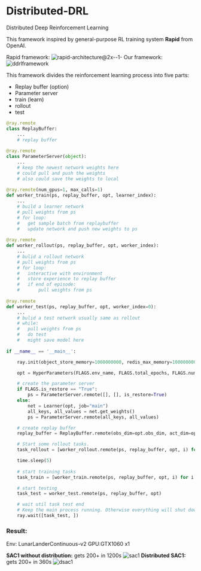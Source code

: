 # Distributed-DRL
Distributed Deep Reinforcement Learning

This framework inspired by general-purpose RL training system **Rapid** from OpenAI.

Rapid framework:
![rapid-architecture@2x--1-](https://openai.com/content/images/2018/06/rapid-architecture@2x--1-.png)
Our framework:
![ddrlframework](https://s3.us-west-2.amazonaws.com/secure.notion-static.com/0ff8d04c-31f0-425b-9021-b6138eadf94e/ddrlframework.jpg?X-Amz-Algorithm=AWS4-HMAC-SHA256&X-Amz-Credential=ASIAT73L2G45PD42SGBQ%2F20190816%2Fus-west-2%2Fs3%2Faws4_request&X-Amz-Date=20190816T030254Z&X-Amz-Expires=86400&X-Amz-Security-Token=AgoJb3JpZ2luX2VjEJ%2F%2F%2F%2F%2F%2F%2F%2F%2F%2F%2FwEaCXVzLXdlc3QtMiJHMEUCIQCHdPeTguietEd0nSr0IgHg3%2BMFM6Cl3Vl3vSZbDPi2NAIgGPR1cBpvra3i2Wh%2Fu3p1WfnImd9L8iVKNKpc%2FCtVbnwq2gMIOBAAGgwyNzQ1NjcxNDkzNzAiDGdOfjM1n5OaULGvlCq3A9u75110vF7YZTLzY3JAubrhtRytVzjYczUeqxcJx1UFdKdS2s%2FBsla8e%2F%2Fp1OnE%2BZ%2Fa2QbPcU6SRHOPW6lGZPOl%2FcF2Co4dD4TImxEEugoZRQgCCpIgf5ZHIoi%2FKLHejxRRAYOdkuFo7DczJh4yw8i%2Bj7UNlpvIwU94CdXialalg9iYCWEhOuEnQutOdqBEhCfOlLbVxlzEj8%2FH1PITvNpn8YPryo3j6q1OOwNRvbZT8Fz%2BzsHJpcX1zwDWsVNLIQuC%2BXEvbEBd1YakkxB%2Bsquak6DdaiEWRINDmF%2FOpxGjER6Q3q3Wf2hwxE5yO9JqAY1DR4JuXT9R9AA07U0uGgk5qLQzPVCSASzKTKl05JzCyAv5o6kjf4XAW9RCwLraLuvGpvs0dwTKGodHse2u0msomWibN7O5ioeFs%2F2KYhliRJ3UNUb3gY85xzrGB%2FJjPWLhNL1xwYm5KQAVsMnmb69BOCbhj%2FPmwoH2LY%2B8pmv0C2GKawtCslkOdQcWJ5rPPcm4G%2FgBc%2BqY6wK%2B0QE2cpEwjcC77Ba7iol%2FRtDi7DKTei%2Bv0EE11zRItkU5mF9jas5ouNO6MtQw4M3X6gU6tAHLhWzCaqhTUntwkbWvOmrywVjOiYAN1L1dPn3xdYa9h4UGrEMvwBA00lZXD06lr60H3JOlt%2B%2FNCGY3JMLY%2BCWSVk26TjKH2SbFWP%2BGD7MUwo7ogsfgCqyN1h3jJfRVMBAO4T643c2W8sRd83JaAOITsYXSX9mQ1Lpq20v8Kd%2F63W%2FF4mtjfwLcANh8kKHjLHGg2rD%2F7FDufP2l5z11bsSs0Y1ZaT5q%2BxCZlSPwHJ%2FBfiTijuQ%3D&X-Amz-Signature=ac1d864798a6bebf1a6273421c3363fdecb7bd4ce057005356e0b87050dbd7fd&X-Amz-SignedHeaders=host&response-content-disposition=filename%20%3D%22ddrlframework.jpg%22)

This framework divides the reinforcement learning process into five parts:

- Replay buffer (option)
- Parameter server
- train (learn)
- rollout
- test

```python
@ray.remote
class ReplayBuffer:
	...
    # replay buffer
    
@ray.remote
class ParameterServer(object):
	...
    # keep the newest network weights here
    # could pull and push the weights
    # also could save the weights to local
    
@ray.remote(num_gpus=1, max_calls=1)
def worker_train(ps, replay_buffer, opt, learner_index):
    ...
    # build a learner network
    # pull weights from ps
  	# for loop:
    #	get sample batch from replaybuffer
    #	update network and push new weights to ps
    
@ray.remote
def worker_rollout(ps, replay_buffer, opt, worker_index):
    ...
    # bulid a rollout network
    # pull weights from ps
    # for loop:
    #	interactive with environment
    #	store experience to replay buffer
    #	if end of episode:
    #		pull weights from ps
    
@ray.remote
def worker_test(ps, replay_buffer, opt, worker_index=0):
    ...
    # bulid a test network usually same as rollout
    # while:
    #	pull weights from ps
    #	do test
    #	might save model here
    
if __name__ == '__main__':

    ray.init(object_store_memory=1000000000, redis_max_memory=1000000000)

    opt = HyperParameters(FLAGS.env_name, FLAGS.total_epochs, FLAGS.num_workers)

    # create the parameter server
    if FLAGS.is_restore == "True":
        ps = ParameterServer.remote([], [], is_restore=True)
    else:
        net = Learner(opt, job="main")
        all_keys, all_values = net.get_weights()
        ps = ParameterServer.remote(all_keys, all_values)

    # create replay buffer
    replay_buffer = ReplayBuffer.remote(obs_dim=opt.obs_dim, act_dim=opt.act_dim, size=opt.replay_size)

    # Start some rollout tasks.
    task_rollout = [worker_rollout.remote(ps, replay_buffer, opt, i) for i in range(FLAGS.num_workers)]

    time.sleep(5)
	
	# start training tasks
    task_train = [worker_train.remote(ps, replay_buffer, opt, i) for i in range(FLAGS.num_learners)]

    # start testing
    task_test = worker_test.remote(ps, replay_buffer, opt)

    # wait util task test end
    # Keep the main process running. Otherwise everything will shut down when main process finished.
    ray.wait([task_test, ])
```



### Result:

Env: LunarLanderContinuous-v2
GPU:GTX1060 x1

**SAC1 without distribution:** gets 200+ in 1200s
![sac1](https://s3.us-west-2.amazonaws.com/secure.notion-static.com/db6519ba-b95e-447b-93a7-a34f6142c744/sac1.png?X-Amz-Algorithm=AWS4-HMAC-SHA256&X-Amz-Credential=ASIAT73L2G45IU3V2MDH%2F20190814%2Fus-west-2%2Fs3%2Faws4_request&X-Amz-Date=20190814T123307Z&X-Amz-Expires=86400&X-Amz-Security-Token=AgoJb3JpZ2luX2VjEHgaCXVzLXdlc3QtMiJIMEYCIQCt1bPUIwSRH5YCCk0Zvfl6RWWT2FzL2OSUuQo9BbWjRQIhAKgXLNA9aJVESoC57CI1S%2BF0RKFqskl%2FIa4e1GYo044wKtoDCBAQABoMMjc0NTY3MTQ5MzcwIgxdXRPsEPCBphBdizcqtwPzeyc3VsMZsVoxgZP7mwrxESv5IXLp2hw4ycAjrwmSDquT3Dn1za%2FqRwNIIF8%2BQ1JFWbpvIEFVzpX2kCkWJltUNX0hjc4wtlna70f7Nf%2BreQV3qnylHApLuO88zyFAFrvKJdEzoxytkw1XfWzY0eSd1vevx5qPMKLMKmim9GlwNzgMoTkCTPoXSM%2BfZBaRwwimPQu2ObweUt5k6NasdUJSuPCKcdg7ptQnCdFj%2FFXoZZMotuknxcBsf59GBtl3QqcWXHnTljtiAZs5vm84GKjoM92CUs57SfruwmyZoAksWgxQYrifmcSNNS2bsjrFeI0xwOp61R7Aw9oUsCbVdZf%2F7qAh6urcc%2FdMWuRHmMRCDq3a2hB26L56%2FTxXOyDV7NgH6l%2BRw4R0sCKYO96n8OiXduxHHiJB7ZV88y8zSv5%2BPQYi7SRHyn1654qb363YweB%2FVNle4EcZr%2Bwvu3KkNdMQ0GDOphU4bIJlitLW9BI4K0bamHnKZw89DgWrI32uzzrim3MjkkkkIjvsAiLrpzIAF7gnXTduiIelcLuhyKJ36gskybR5waEIaff%2FFWe163vU%2FutyUO1%2BMKTrzuoFOrMBzCtLlnmwkUbV7WQMho2PuN5WXDarmJWlx9IgjshYvVuPdPTrBLpyLuOanjomZJaI1WEG%2FpgvHx4a2KeQtyzWVzT7KmLpkfY3dAajzzjSyRzof6h6frQwp0gFNdHgyogKMRZKRAdbw16p1QWm0jvQvDLwtw281d7zABLdmaudhjl3s%2Fu86p8Ksk4%2BTUr2CnjkYx37Rn1y6p8lJ4J2d3rRIjk%2BHljarwPfe7peXpSnr%2BofNb4%3D&X-Amz-Signature=728b3a7e5b901f289254868d78685adb7be0ee5f43b9cb6d916b38caaaefc929&X-Amz-SignedHeaders=host&response-content-disposition=filename%20%3D%22sac1.png%22)
**Distributed SAC1:** gets 200+ in 360s
![dsac1](https://s3.us-west-2.amazonaws.com/secure.notion-static.com/7303a5b5-beee-4452-aa8f-5a3743d3f4a2/dsac1.png?X-Amz-Algorithm=AWS4-HMAC-SHA256&X-Amz-Credential=ASIAT73L2G45F2HMZQ5M%2F20190814%2Fus-west-2%2Fs3%2Faws4_request&X-Amz-Date=20190814T123314Z&X-Amz-Expires=86400&X-Amz-Security-Token=AgoJb3JpZ2luX2VjEHgaCXVzLXdlc3QtMiJIMEYCIQCha3PdJsRMvAmRjRwYUzWOz6sO0C416ukfouGiDqiA1AIhAMzq2oRVEAF%2FxcdI%2BeMNPZ2mY2RZUj2BYpmGJGo7eTdOKtoDCBAQABoMMjc0NTY3MTQ5MzcwIgyjCZ1N%2FotP35Qg34IqtwNHqOxJpWV9M9Zsb7V%2FTItWKC0txTRw0%2F8OX4TCtcA%2F34IBzLeGcF8N%2BD9ZJ2Ie%2BcPo2HsevHcgiiQE2%2BxsAyEC%2BjGQURxwLyJVyywqkQMRRlVXjH8ykN9lT3uhFzIon4uChXsKJAudZfWkkDH8vJfNPFrlVLCGSt0eFOwRPRagI1gzGHurIXskaRJloL56JoCQmCgj%2F7Z3qJVj6MW7co4RHDWIL5OFxZwcKykG%2FRwR6eW7Tg4dk9wg8iFY53VCOaeqvszsXMTx5l85s%2BtYu7u%2BkrtN9IE8kERMF8XxauGqGsxhQr9m02NdlspSIfvNrbQjchMYMe0TTwrqeMDF6WmgRMED4%2FqS0NXSQQ0EoSh8VpymDE0HvBVL9hfR1%2FREh1hUsvf0o4wLV7UQ5RlMnIzl5kFM3ut0WWqiDswiwiDkxeDR3DLGJiRnlJzdna34o25zxsHXgKZKj6oEHiF10sWtSrxDtOGCFYtZVfCarEVvUJiELkb1z0BC8pw51ElRqtn0yAFk66oIyHPJEbCBbIFJCkgfn%2BnDxry8sdFcWs%2FSbvljBGG2hxJrE4JrCZyit0ZpbpKE2uY9MNjrzuoFOrMB5MLBSGQVRzBvRiXaF3q4D89oqmudyFTuslI9AdMcopSrIGZtAxdO2h%2B8XZGKMUGy9infGSU%2FIy8PzW9FowFbFR65LEZz7Ppsg5PHiMKVtgnAen2T8k%2Bh1fGk8Bq%2B6QaaPSo8qAPSgpjq4zanpEClDPgEvBwNY595EST7bbyEIiYW0XFObXS113v%2BT3TgbPlwtMwJXtvqSleCAXyu7EXE2QXffIpXTzxV0SohTO06VFM4xdk%3D&X-Amz-Signature=315a6bd8a1bfc265208eae88a562813c956d913d7b805b92127c1591f0c47b9a&X-Amz-SignedHeaders=host&response-content-disposition=filename%20%3D%22dsac1.png%22)
